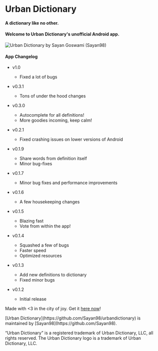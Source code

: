 # Urban Dictionary

#### A dictionary like no other.

#### [<span aria-hidden="true" class="octicon octicon-link"></span>](#welcome-to-urban-dictionarys-unofficial-android-app)Welcome to Urban Dictionary's unofficial Android app.

![Urban Dictionary by Sayan Goswami (Sayan98)](https://github.com/Sayan98/urbandictionary/raw/master/app_landing.png)

#### App Changelog

*   <a id="v1_0_0"></a>v1.0

    *   Fixed a lot of bugs
*   <a id="v03_1"></a>v0.3.1

    *   Tons of under the hood changes
*   <a id="v03_0"></a>v0.3.0

    *   Autocomplete for all definitions!
    *   More goodies incoming, keep calm!
*   <a id="v02_1"></a>v0.2.1

    *   Fixed crashing issues on lower versions of Android
*   <a id="v019_1"></a>v0.1.9

    *   Share words from definition itself
    *   Minor bug-fixes
*   <a id="v017_1"></a>v0.1.7

    *   Minor bug fixes and performance improvements
*   <a id="v016_1"></a>v0.1.6

    *   A few housekeeping changes
*   <a id="v015_1"></a>v0.1.5

    *   Blazing fast
    *   Vote from within the app!
*   <a id="v014_1"></a>v0.1.4

    *   Squashed a few of bugs
    *   Faster speed
    *   Optimized resources
*   <a id="v013_1"></a>v0.1.3

    *   Add new definitions to dictionary
    *   Fixed minor bugs
*   <a id="v012_1"></a>v0.1.2

    *   Initial release

Made with <3 in the city of joy. Get it [here now](https://github.com/Sayan98/urbandictionary/raw/master/app/app-release-signed-2016-11-22.apk)!

<footer class="site-footer"><span class="site-footer-owner">[Urban Dictionary](https://github.com/Sayan98/urbandictionary) is maintained by [Sayan98](https://github.com/Sayan98).</span></footer>


“Urban Dictionary” is a registered trademark of Urban Dictionary, LLC, all rights reserved. The Urban Dictionary logo is a trademark of Urban Dictionary, LLC.

